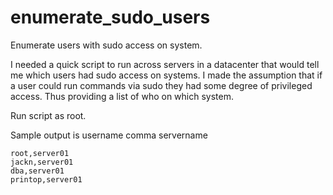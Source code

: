 # enumerate_sudo_users
Enumerate users with sudo access on system.

I needed a quick script to run across servers in a datacenter that would tell me which users had sudo access on systems.  I made the assumption that if a user could run commands via sudo they had some degree of privileged access.  Thus providing a list of who on which system.

Run script as root.

Sample output is username comma servername
```
root,server01
jackn,server01
dba,server01
printop,server01
```
